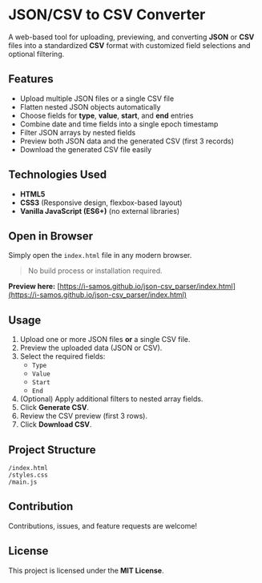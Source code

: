 
# JSON/CSV to CSV Converter

A web-based tool for uploading, previewing, and converting **JSON** or **CSV** files into a standardized **CSV** format with customized field selections and optional filtering.

## Features

- Upload multiple JSON files or a single CSV file
- Flatten nested JSON objects automatically
- Choose fields for **type**, **value**, **start**, and **end** entries
- Combine date and time fields into a single epoch timestamp
- Filter JSON arrays by nested fields
- Preview both JSON data and the generated CSV (first 3 records)
- Download the generated CSV file easily

## Technologies Used

- **HTML5**
- **CSS3** (Responsive design, flexbox-based layout)
- **Vanilla JavaScript (ES6+)** (no external libraries)

## Open in Browser

Simply open the `index.html` file in any modern browser.

> No build process or installation required.

**Preview here:** [https://i-samos.github.io/json-csv_parser/index.html](https://i-samos.github.io/json-csv_parser/index.html)

## Usage

1. Upload one or more JSON files **or** a single CSV file.
2. Preview the uploaded data (JSON or CSV).
3. Select the required fields:
   - `Type`
   - `Value`
   - `Start`
   - `End`
4. (Optional) Apply additional filters to nested array fields.
5. Click **Generate CSV**.
6. Review the CSV preview (first 3 rows).
7. Click **Download CSV**.

## Project Structure

```
/index.html
/styles.css
/main.js
```

## Contribution

Contributions, issues, and feature requests are welcome!

## License

This project is licensed under the **MIT License**.
